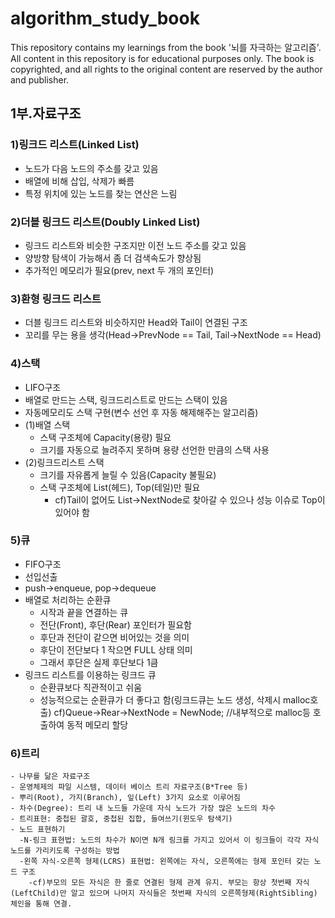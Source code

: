 # algorithm_study_book
This repository contains my learnings from the book '뇌를 자극하는 알고리즘'. All content in this repository is for educational purposes only. The book is copyrighted, and all rights to the original content are reserved by the author and publisher. 

## 1부.자료구조

### 1)링크드 리스트(Linked List)
  - 노드가 다음 노드의 주소를 갖고 있음 
  - 배열에 비해 삽입, 삭제가 빠름
  - 특정 위치에 있는 노드를 찾는 연산은 느림

### 2)더블 링크드 리스트(Doubly Linked List)
  - 링크드 리스트와 비슷한 구조지만 이전 노드 주소를 갖고 있음
  - 양방향 탐색이 가능해서 좀 더 검색속도가 향상됨
  - 추가적인 메모리가 필요(prev, next 두 개의 포인터)

### 3)환형 링크드 리스트
  - 더블 링크드 리스트와 비슷하지만 Head와 Tail이 연결된 구조
  - 꼬리를 무는 용을 생각(Head->PrevNode == Tail, Tail->NextNode == Head)

### 4)스택
  - LIFO구조
  - 배열로 만드는 스택, 링크드리스트로 만드는 스택이 있음
  - 자동메모리도 스택 구현(변수 선언 후 자동 해제해주는 알고리즘)
  - (1)배열 스택
    - 스택 구조체에 Capacity(용량) 필요
    - 크기를 자동으로 늘려주지 못하며 용량 선언한 만큼의 스택 사용
  - (2)링크드리스트 스택
    - 크기를 자유롭게 늘릴 수 있음(Capacity 불필요)
    - 스택 구조체에 List(헤드), Top(테일)만 필요
      - cf)Tail이 없어도 List->NextNode로 찾아갈 수 있으나 성능 이슈로 Top이 있어야 함

### 5)큐
   - FIFO구조
   - 선입선출
   - push->enqueue, pop->dequeue
   - 배열로 처리하는 순환큐
     - 시작과 끝을 연결하는 큐
     - 전단(Front), 후단(Rear) 포인터가 필요함
     - 후단과 전단이 같으면 비어있는 것을 의미
     - 후단이 전단보다 1 작으면 FULL 상태 의미
     - 그래서 후단은 실제 후단보다 1큼
   - 링크드 리스트를 이용하는 링크드 큐
     - 순환큐보다 직관적이고 쉬움
     - 성능적으로는 순환큐가 더 좋다고 함(링크드큐는 노드 생성, 삭제시 malloc호출) cf)Queue->Rear->NextNode = NewNode; //내부적으로 malloc등 호출하여 동적 메모리 할당

### 6)트리
    - 나무를 닮은 자료구조
    - 운영체제의 파일 시스템, 데이터 베이스 트리 자료구조(B*Tree 등)
    - 뿌리(Root), 가지(Branch), 잎(Left) 3가지 요소로 이루어짐
    - 차수(Degree): 트리 내 노드들 가운데 자식 노드가 가장 많은 노드의 차수
    - 트리표현: 중첩된 괄호, 중첩된 집합, 들여쓰기(윈도우 탐색기)
    - 노드 표현하기
      -N-링크 표현법: 노드의 차수가 N이면 N개 링크를 가지고 있어서 이 링크들이 각각 자식 노드를 가리키도록 구성하는 방법
      -왼쪽 자식-오른쪽 형제(LCRS) 표현법: 왼쪽에는 자식, 오른쪽에는 형제 포인터 갖는 노드 구조
        -cf)부모의 모든 자식은 한 줄로 연결된 형제 관계 유지. 부모는 항상 첫번째 자식(LeftChild)만 알고 있으며 나머지 자식들은 첫번째 자식의 오른쪽형제(RightSibling) 체인을 통해 연결.
